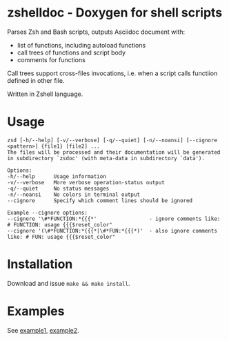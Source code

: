 # zshelldoc - Doxygen for shell scripts

Parses Zsh and Bash scripts, outputs Asciidoc document with:
- list of functions, including autoload functions
- call trees of functions and script body
- comments for functions

Call trees support cross-files invocations, i.e. when a script calls functiion defined in other file.

Written in Zshell language.

# Usage

```
zsd [-h/--help] [-v/--verbose] [-q/--quiet] [-n/--noansi] [--cignore <pattern>] {file1} [file2] ...
The files will be processed and their documentation will be generated
in subdirectory `zsdoc' (with meta-data in subdirectory `data').

Options:
-h/--help      Usage information
-v/--verbose   More verbose operation-status output
-q/--quiet     No status messages
-n/--noansi    No colors in terminal output
--cignore      Specify which comment lines should be ignored

Example --cignore options:
--cignore '\#*FUNCTION:*{{{*'                 - ignore comments like: # FUNCTION: usage {{{$reset_color"
--cignore '(\#*FUNCTION:*{{{*|\#*FUN:*{{{*)'  - also ignore comments like: # FUN: usage {{{$reset_color"
```

# Installation

Download and issue `make && make install`.

# Examples

See [example1](https://github.com/zdharma/zshelldoc/blob/master/examples/zsh-syntax-highlighting.zsh.adoc),
[example2](https://github.com/zdharma/zshelldoc/blob/master/examples/zsh-autosuggestions.zsh.adoc).
